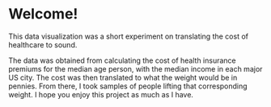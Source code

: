 Welcome!
=======

This data visualization was a short experiment on translating the cost of healthcare to sound. 

The data was obtained from calculating the cost of health insurance premiums for the median age person, with the median income in each major US city. The cost was then translated to what the weight would be in pennies. From there, I took samples of people lifting that corresponding weight. I hope you enjoy this project as much as I have. 
